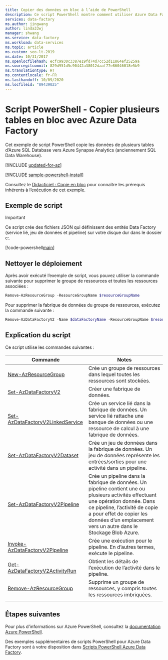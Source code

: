 ```yaml
---
title: Copier des données en bloc à l’aide de PowerShell
description: Ce script PowerShell montre comment utiliser Azure Data Factory pour copier en bloc les données d’une banque de données source dans une banque de données de destination.
services: data-factory
ms.author: jingwang
author: linda33wj
manager: shwang
ms.service: data-factory
ms.workload: data-services
ms.topic: article
ms.custom: seo-lt-2019
ms.date: 10/31/2017
ms.openlocfilehash: ecfc9930c3387e19fd74d7cc52d11864ef25259a
ms.sourcegitcommit: 829d951d5c90442a38012daaf77e86046018e5b9
ms.translationtype: HT
ms.contentlocale: fr-FR
ms.lasthandoff: 10/09/2020
ms.locfileid: "89439025"
---
```

# <a name="powershell-script---copy-multiple-tables-in-bulk-by-using-azure-data-factory"></a>Script PowerShell - Copier plusieurs tables en bloc avec Azure Data Factory

Cet exemple de script PowerShell copie les données de plusieurs tables d’Azure SQL Database vers Azure Synapse Analytics (anciennement SQL Data Warehouse).

[!INCLUDE [updated-for-az](../../../includes/updated-for-az.md)]

[!INCLUDE [sample-powershell-install](../../../includes/sample-powershell-install-no-ssh-az.md)]

Consultez le [Didacticiel : Copie en bloc](../tutorial-bulk-copy.md#prerequisites) pour connaître les prérequis inhérents à l’exécution de cet exemple.

## <a name="sample-script"></a>Exemple de script

> [!IMPORTANT]
> Ce script crée des fichiers JSON qui définissent des entités Data Factory (service lié, jeu de données et pipeline) sur votre disque dur dans le dossier c:\.

[!code-powershell[main](../../../powershell_scripts/data-factory/bulk-copy-from-sql-databse-to-sql-data-warehouse/bulk-copy-from-sql-database-to-sql-data-warehouse.ps1 "Bulk copy from Azure SQL Database => Azure Synapse Analytics")]

## <a name="clean-up-deployment"></a>Nettoyer le déploiement

Après avoir exécuté l’exemple de script, vous pouvez utiliser la commande suivante pour supprimer le groupe de ressources et toutes les ressources associées :

```powershell
Remove-AzResourceGroup -ResourceGroupName $resourceGroupName
```
Pour supprimer la fabrique de données du groupe de ressources, exécutez la commande suivante : 

```powershell
Remove-AzDataFactoryV2 -Name $dataFactoryName -ResourceGroupName $resourceGroupName
```

## <a name="script-explanation"></a>Explication du script

Ce script utilise les commandes suivantes : 

| Commande | Notes |
|---|---|
| [New-AzResourceGroup](/powershell/module/az.resources/new-azresourcegroup) | Crée un groupe de ressources dans lequel toutes les ressources sont stockées. |
| [Set-AzDataFactoryV2](/powershell/module/az.datafactory/set-azdatafactoryv2) | Créer une fabrique de données. |
| [Set-AzDataFactoryV2LinkedService](/powershell/module/az.datafactory/set-azdatafactoryv2linkedservice) | Crée un service lié dans la fabrique de données. Un service lié rattache une banque de données ou une ressource de calcul à une fabrique de données. |
| [Set-AzDataFactoryV2Dataset](/powershell/module/az.datafactory/set-azdatafactoryv2dataset) | Crée un jeu de données dans la fabrique de données. Un jeu de données représente les entrées/sorties pour une activité dans un pipeline. | 
| [Set-AzDataFactoryV2Pipeline](/powershell/module/az.datafactory/set-azdatafactoryv2pipeline) | Crée un pipeline dans la fabrique de données. Un pipeline contient une ou plusieurs activités effectuant une opération donnée. Dans ce pipeline, l’activité de copie a pour effet de copier les données d’un emplacement vers un autre dans le Stockage Blob Azure. |
| [Invoke-AzDataFactoryV2Pipeline](/powershell/module/az.datafactory/invoke-azdatafactoryv2pipeline) | Crée une exécution pour le pipeline. En d’autres termes, exécute le pipeline. |
| [Get-AzDataFactoryV2ActivityRun](/powershell/module/az.datafactory/get-azdatafactoryv2activityrun) | Obtient les détails de l’exécution de l’activité dans le pipeline. 
| [Remove-AzResourceGroup](/powershell/module/az.resources/remove-azresourcegroup) | Supprime un groupe de ressources, y compris toutes les ressources imbriquées. |
|||

## <a name="next-steps"></a>Étapes suivantes

Pour plus d’informations sur Azure PowerShell, consultez la [documentation Azure PowerShell](https://docs.microsoft.com/powershell/).

Des exemples supplémentaires de scripts PowerShell pour Azure Data Factory sont à votre disposition dans [Scripts PowerShell Azure Data Factory](../samples-powershell.md).
